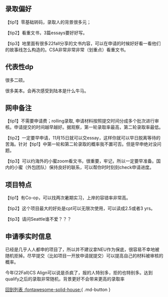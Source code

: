 ## 录取偏好
【tip1】零基础转码，录取人的背景很多元；

【tip2】看重文书，3篇essays要好好写。

【tip3】地里面有很多22fall分享的文书内容，可以在申请的时候好好看一看他们的故事线怎么构造的。CSA非常非常非常（划重点）看重文书。


## 代表性dp
很多二硕。

很多美本。会再次感受到陆本是什么牛马。

## 网申备注
【tip1】不需要申请费；rolling录取, 申请材料按照提交时间分成多个批次进行审核。申请提交的时间越早越好。据观察，第一轮录取率最高，第二轮录取率最低。

【tip2】一定要早申请，11月15日就可以交essay，这样你就可以早日脱离等待的苦海。针对【tip1】中第一轮和第二轮录取的概率我不置可否。但是早申绝对没问题。

【tip3】可以约海外的小蜜zoom看文书，很重要，牢记，所以一定要早准备。国内的小蜜（外包团队）保持良好的联系，可以帮你时时刻刻check申请进度。

## 项目特点
【tip1】有Co-op，可以找两次暑期实习，上岸的容错率非常高。

【tip2】这个项目最大的好处是cpt可以无限次使用，可以读成2.5或者3 yrs。

【tip3】请问Seattle谁不爱？？？

## 申请季实时信息
已经是几乎人人都申的项目了，所以并不建议拿NEU作为保底，很容易不幸地被随机拒掉。尽早提交（比如项目一开放申请就提交）可以提高自己的材料被审核的概率。

今年(22Fall)CS Align可以说是杀疯了，报的人特别多，拒的也特别多。达到qualify之后的录取非常随机，背景更好不会带来更高的录取率

[回到列表 :fontawesome-solid-house:](选校梯度.md){ .md-button }
